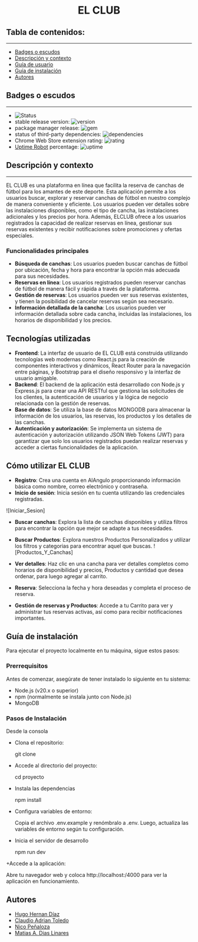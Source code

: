 
<h1 align="center"> EL CLUB</h1>

## Tabla de contenidos:
---

- [Badges o escudos](#badges-o-escudos)
- [Descripción y contexto](#descripción-y-contexto)
- [Guía de usuario](#guía-de-usuario)
- [Guía de instalación](#guía-de-instalación)
- [Autores](#autores)


## Badges o escudos
---

- ![Status](https://img.shields.io/badge/STATUS-TERMINADO-blue)
- stable release version: ![version](https://img.shields.io/badge/version-1.2.3-blue)
- package manager release: ![gem](https://img.shields.io/badge/gem-2.2.0-blue)
- status of third-party dependencies: ![dependencies](https://img.shields.io/badge/dependencies-out%20of%20date-orange)
- Chrome Web Store extension rating: ![rating](https://img.shields.io/badge/rating-★★★★☆-brightgreen)
- [Uptime Robot](https://uptimerobot.com) percentage: ![uptime](https://img.shields.io/badge/uptime-100%25-brightgreen)


## Descripción y contexto
---
EL CLUB es una plataforma en línea que facilita la reserva de canchas de fútbol para los amantes de este deporte. Esta aplicación permite a los usuarios buscar, explorar y reservar canchas de fútbol en nuestro complejo de manera conveniente y eficiente. Los usuarios pueden ver detalles sobre las instalaciones disponibles, como el tipo de cancha,  las instalaciones adicionales y los precios por hora. Además, ELCLUB ofrece a los usuarios registrados la capacidad de realizar reservas en línea, gestionar sus reservas existentes y recibir notificaciones sobre promociones y ofertas especiales.

### Funcionalidades principales

+ **Búsqueda de canchas**: Los usuarios pueden buscar canchas de fútbol por ubicación, fecha y hora para encontrar la opción más adecuada para sus necesidades.
+ **Reservas en línea**: Los usuarios registrados pueden reservar canchas de fútbol de manera fácil y rápida a través de la plataforma.
+ **Gestión de reservas**: Los usuarios pueden ver sus reservas existentes, y tienen la posibilidad de cancelar reservas según sea necesario.
+ **Información detallada de la cancha**: Los usuarios pueden ver información detallada sobre cada cancha, incluidas las instalaciones, los horarios de disponibilidad y los precios.

## Tecnologías utilizadas

+ **Frontend**: La interfaz de usuario de EL CLUB está construida utilizando tecnologías web modernas como React.js para la creación de componentes interactivos y dinámicos, React Router para la navegación entre páginas, y Bootstrap para el diseño responsivo y la interfaz de usuario amigable.
+ **Backend**: El backend de la aplicación está desarrollado con Node.js y Express.js para crear una API RESTful que gestiona las solicitudes de los clientes, la autenticación de usuarios y la lógica de negocio relacionada con la gestión de reservas.
+ **Base de datos**: Se utiliza la base de datos MONGODB para almacenar la información de los usuarios, las reservas, los productos y los detalles de las canchas.
+ **Autenticación y autorización**: Se implementa un sistema de autenticación y autorización utilizando JSON Web Tokens (JWT) para garantizar que solo los usuarios registrados puedan realizar reservas y acceder a ciertas funcionalidades de la aplicación.

## Cómo utilizar EL CLUB

+ **Registro**: Crea una cuenta en AlAngulo proporcionando información básica como nombre, correo electrónico y contraseña.
+ **Inicio de sesión**: Inicia sesión en tu cuenta utilizando las credenciales registradas.
 
![Iniciar_Sesion]
+ **Buscar canchas**: Explora la lista de canchas disponibles y utiliza filtros para encontrar la opción que mejor se adapte a tus necesidades.
+ **Buscar Productos**: Explora nuestros Productos Personalizados y utilizar los filtros y categorias para encontrar aquel que buscas.
![Productos_Y_Canchas]
+ **Ver detalles**: Haz clic en una cancha para ver detalles completos como horarios de disponibilidad y precios, Productos y cantidad que desea ordenar, para luego agregar al carrito.



+ **Reserva**: Selecciona la fecha y hora deseadas y completa el proceso de reserva.

+ **Gestión de reservas y Productos**: Accede a tu Carrito para ver y administrar tus reservas activas, así como para recibir notificaciones importantes.



 	
## Guía de instalación

Para ejecutar el proyecto localmente en tu máquina, sigue estos pasos:

### Prerrequisitos
Antes de comenzar, asegúrate de tener instalado lo siguiente en tu sistema:

+ Node.js (v20.x o superior)
+ npm (normalmente se instala junto con Node.js)
+ MongoDB

### Pasos de Instalación
Desde la consola 

+ Clona el repositorio:

  git clone 

+ Accede al directorio del proyecto:

  cd proyecto
+ Instala las dependencias

  npm install

+ Configura variables de entorno:

  Copia el archivo .env.example y renómbralo a .env. Luego, actualiza las variables de entorno según tu configuración.

+ Inicia el servidor de desarrollo

  npm run dev

+Accede a la aplicación:

 Abre tu navegador web y coloca http://localhost:/4000 para ver la aplicación en funcionamiento.

## Autores

+ [Hugo Hernan Díaz](https://github.com/DiazHugoHernan23)
+ [Claudio Adrian Toledo](https://github.com/CLAUDIOTOLEDO252208)
+ [Nico Peñaloza](https://github.com/Nicogdp)
+ [Matias A. Dias Linares]()




